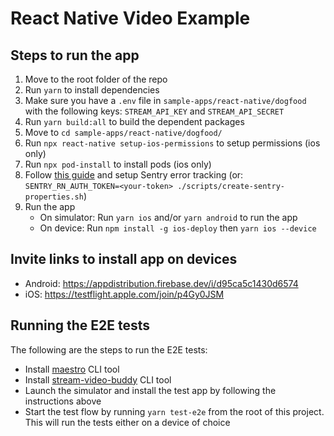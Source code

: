 # React Native Video Example

## Steps to run the app

1. Move to the root folder of the repo
2. Run `yarn` to install dependencies
3. Make sure you have a `.env` file in `sample-apps/react-native/dogfood` with the following keys: `STREAM_API_KEY`
   and `STREAM_API_SECRET`
4. Run `yarn build:all` to build the dependent packages
5. Move to `cd sample-apps/react-native/dogfood/`
6. Run `npx react-native setup-ios-permissions` to setup permissions (ios only)
7. Run `npx pod-install` to install pods (ios only)
8. Follow [this guide](https://www.notion.so/stream-wiki/Video-dogfood-app-8fd4b72b2ac9495eb55872f5a70b5f6d) and setup
   Sentry error tracking (or: `SENTRY_RN_AUTH_TOKEN=<your-token> ./scripts/create-sentry-properties.sh`)
9. Run the app 
   - On simulator: Run `yarn ios` and/or `yarn android` to run the app 
   - On device: Run `npm install -g ios-deploy` then `yarn ios --device`

## Invite links to install app on devices

- Android: <https://appdistribution.firebase.dev/i/d95ca5c1430d6574>
- iOS: <https://testflight.apple.com/join/p4Gy0JSM>

## Running the E2E tests

The following are the steps to run the E2E tests:

- Install [maestro](https://github.com/mobile-dev-inc/maestro) CLI tool
- Install [stream-video-buddy](https://github.com/GetStream/stream-video-buddy) CLI tool
- Launch the simulator and install the test app by following the instructions above
- Start the test flow by running `yarn test-e2e` from the root of this project. This will run the tests either on a
  device of choice
